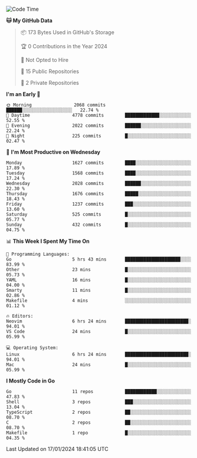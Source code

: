 <!--START_SECTION:waka-->
![Code Time](http://img.shields.io/badge/Code%20Time-326%20hrs%2021%20mins-blue)

**🐱 My GitHub Data** 

> 📦 173 Bytes Used in GitHub's Storage 
 > 
> 🏆 0 Contributions in the Year 2024
 > 
> 🚫 Not Opted to Hire
 > 
> 📜 15 Public Repositories 
 > 
> 🔑 2 Private Repositories 
 > 
**I'm an Early 🐤** 

```text
🌞 Morning                2068 commits        ██████░░░░░░░░░░░░░░░░░░░   22.74 % 
🌆 Daytime                4778 commits        █████████████░░░░░░░░░░░░   52.55 % 
🌃 Evening                2022 commits        ██████░░░░░░░░░░░░░░░░░░░   22.24 % 
🌙 Night                  225 commits         █░░░░░░░░░░░░░░░░░░░░░░░░   02.47 % 
```
📅 **I'm Most Productive on Wednesday** 

```text
Monday                   1627 commits        ████░░░░░░░░░░░░░░░░░░░░░   17.89 % 
Tuesday                  1568 commits        ████░░░░░░░░░░░░░░░░░░░░░   17.24 % 
Wednesday                2028 commits        ██████░░░░░░░░░░░░░░░░░░░   22.30 % 
Thursday                 1676 commits        █████░░░░░░░░░░░░░░░░░░░░   18.43 % 
Friday                   1237 commits        ███░░░░░░░░░░░░░░░░░░░░░░   13.60 % 
Saturday                 525 commits         █░░░░░░░░░░░░░░░░░░░░░░░░   05.77 % 
Sunday                   432 commits         █░░░░░░░░░░░░░░░░░░░░░░░░   04.75 % 
```


📊 **This Week I Spent My Time On** 

```text
💬 Programming Languages: 
Go                       5 hrs 43 mins       █████████████████████░░░░   83.99 % 
Other                    23 mins             █░░░░░░░░░░░░░░░░░░░░░░░░   05.73 % 
YAML                     16 mins             █░░░░░░░░░░░░░░░░░░░░░░░░   04.00 % 
Smarty                   11 mins             █░░░░░░░░░░░░░░░░░░░░░░░░   02.86 % 
Makefile                 4 mins              ░░░░░░░░░░░░░░░░░░░░░░░░░   01.12 % 

🔥 Editors: 
Neovim                   6 hrs 24 mins       ████████████████████████░   94.01 % 
VS Code                  24 mins             █░░░░░░░░░░░░░░░░░░░░░░░░   05.99 % 

💻 Operating System: 
Linux                    6 hrs 24 mins       ████████████████████████░   94.01 % 
Mac                      24 mins             █░░░░░░░░░░░░░░░░░░░░░░░░   05.99 % 
```

**I Mostly Code in Go** 

```text
Go                       11 repos            ████████████░░░░░░░░░░░░░   47.83 % 
Shell                    3 repos             ███░░░░░░░░░░░░░░░░░░░░░░   13.04 % 
TypeScript               2 repos             ██░░░░░░░░░░░░░░░░░░░░░░░   08.70 % 
C                        2 repos             ██░░░░░░░░░░░░░░░░░░░░░░░   08.70 % 
Makefile                 1 repo              █░░░░░░░░░░░░░░░░░░░░░░░░   04.35 % 
```




 Last Updated on 17/01/2024 18:41:05 UTC
<!--END_SECTION:waka-->
